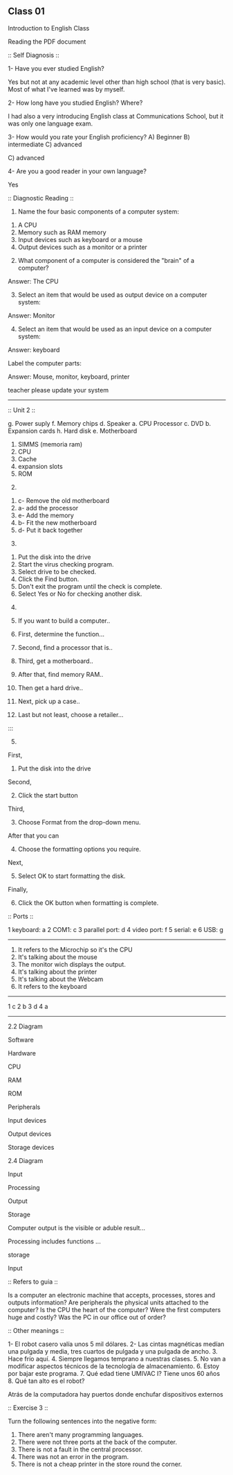 ## Class 01

Introduction to English Class

Reading the PDF document

:: Self Diagnosis ::

1- Have you ever studied English?

Yes but not at any academic level other than high school (that is very basic). Most of what I've learned was by myself.

2- How long have you studied English? Where?

I had also a very introducing English class at Communications School, but it was only one language exam.

3- How would you rate your English proficiency?
A) Beginner B) intermediate C) advanced

C) advanced

4- Are you a good reader in your own language?

Yes

:: Diagnostic Reading ::

1) Name the four basic components of a computer system:

1. A CPU
2. Memory such as RAM memory
3. Input devices such as keyboard or a mouse
4. Output devices such as a monitor or a printer

2) What component of a computer is considered the "brain" of a computer?

Answer: The CPU

3) Select an item that would be used as output device on a computer system:

Answer: Monitor

4) Select an item that would be used as an input device on a computer system:

Answer: keyboard

Label the computer parts:

Answer: Mouse, monitor, keyboard, printer

teacher please update your system

---

:: Unit 2 ::

g. Power suply
f. Memory chips
d. Speaker
a. CPU Processor
c. DVD
b. Expansion cards
h. Hard disk
e. Motherboard

1. SIMMS (memoria ram)
2. CPU
3. Cache
4. expansion slots
5. ROM

2)

1. c- Remove the old motherboard
2. a- add the processor
3. e- Add the memory
4. b- Fit the new motherboard
5. d- Put it back together

3)

1. Put the disk into the drive
2. Start the virus checking program.
3. Select drive to be checked.
4. Click the Find button.
5. Don't exit the program until the check is complete.
6. Select Yes or No for checking another disk.

4)

1) If you want to build a computer..

2) First, determine the function...

3) Second, find a processor that is..

4) Third, get a motherboard..

5) After that, find memory RAM..

6) Then get a hard drive..

7) Next, pick up a case..

8) Last but not least, choose a retailer...


::: 

5)

First,

1. Put the disk into the drive

Second,

2. Click the start button

Third,

3. Choose Format from the drop-down menu.

After that you can 

4. Choose the formatting options you require.

Next,

5. Select OK to start formatting the disk.

Finally,

6. Click the OK button when formatting is complete.


:: Ports ::

1 keyboard: a
2 COM1: c
3 parallel port: d
4 video port: f
5 serial: e
6 USB: g

---

1. It refers to the Microchip so it's the CPU
2. It's talking about the mouse
3. The monitor wich displays the output.
4. It's talking about the printer
5. It's talking about the Webcam
6. It refers to the keyboard

---

1 c
2 b
3 d
4 a

---

2.2 Diagram

Software

Hardware

CPU

RAM

ROM

Peripherals

Input devices

Output devices

Storage devices


2.4 Diagram

Input

Processing

Output

Storage


Computer output is the visible or aduble result...

Processing includes functions ...

storage

Input

:: Refers to guia :: 

Is a computer an electronic machine that accepts, processes, stores and outputs information?
Are peripherals the physical units attached to the computer?
Is the CPU the heart of the computer?
Were the first computers huge and costly?
Was the PC in our office out of order?

:: Other meanings ::

1- El robot casero valía unos 5 mil dólares.
2- Las cintas magnéticas medían una pulgada y media, tres cuartos de pulgada y una pulgada de ancho.
3. Hace frío aquí.
4. Siempre llegamos temprano a nuestras clases.
5. No van a modificar aspectos técnicos de la tecnología de almacenamiento.
6. Estoy por bajar este programa.
7. Qué edad tiene UMIVAC I? Tiene unos 60 años
8. Qué tan alto es el robot?

Atrás de la computadora hay puertos donde enchufar dispositivos externos

:: Exercise 3 ::

Turn the following sentences into the negative form:

1. There aren't many programming languages.
2. There were not three ports at the back of the computer.
3. There is not a fault in the central processor.
4. There was not an error in the program.
5. There is not a cheap printer in the store round the corner.